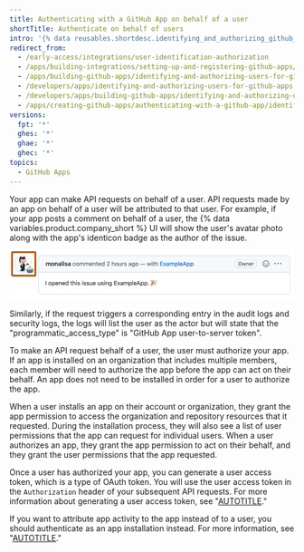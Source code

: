 ```yaml
---
title: Authenticating with a GitHub App on behalf of a user
shortTitle: Authenticate on behalf of users
intro: '{% data reusables.shortdesc.identifying_and_authorizing_github_apps %}'
redirect_from:
  - /early-access/integrations/user-identification-authorization
  - /apps/building-integrations/setting-up-and-registering-github-apps/identifying-users-for-github-apps
  - /apps/building-github-apps/identifying-and-authorizing-users-for-github-apps
  - /developers/apps/identifying-and-authorizing-users-for-github-apps
  - /developers/apps/building-github-apps/identifying-and-authorizing-users-for-github-apps
  - /apps/creating-github-apps/authenticating-with-a-github-app/identifying-and-authorizing-users-for-github-apps
versions:
  fpt: '*'
  ghes: '*'
  ghae: '*'
  ghec: '*'
topics:
  - GitHub Apps
---
```


Your app can make API requests on behalf of a user. API requests made by an app on behalf of a user will be attributed to that user. For example, if your app posts a comment on behalf of a user, the {% data variables.product.company_short %} UI will show the user's avatar photo along with the app's identicon badge as the author of the issue.

![Screenshot of a comment that has a user avatar with an overlaid app identicon badge. The avatar is highlighted with an orange outline.](/assets/images/help/apps/github-app-acting-on-your-behalf.png)

Similarly, if the request triggers a corresponding entry in the audit logs and security logs, the logs will list the user as the actor but will state that the "programmatic_access_type" is "GitHub App user-to-server token".

To make an API request behalf of a user, the user must authorize your app. If an app is installed on an organization that includes multiple members, each member will need to authorize the app before the app can act on their behalf. An app does not need to be installed in order for a user to authorize the app.

When a user installs an app on their account or organization, they grant the app permission to access the organization and repository resources that it requested. During the installation process, they will also see a list of user permissions that the app can request for individual users. When a user authorizes an app, they grant the app permission to act on their behalf, and they grant the user permissions that the app requested.

Once a user has authorized your app, you can generate a user access token, which is a type of OAuth token. You will use the user access token in the `Authorization` header of your subsequent API requests. For more information about generating a user access token, see "[AUTOTITLE](/apps/creating-github-apps/authenticating-with-a-github-app/generating-a-user-access-token-for-a-github-app)."

If you want to attribute app activity to the app instead of to a user, you should authenticate as an app installation instead. For more information, see "[AUTOTITLE](/apps/creating-github-apps/authenticating-with-a-github-app/authenticating-as-a-github-app-installation)."
